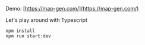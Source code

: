 Demo: [https://map-gen.com/](https://map-gen.com/)

Let's play around with Typescript
```
npm install
npm run start:dev
```
